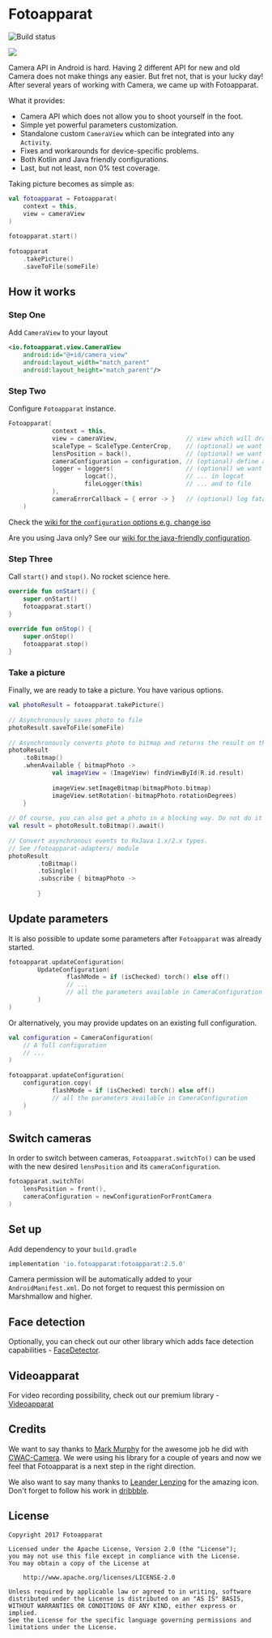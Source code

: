 # Fotoapparat

![Build status](https://travis-ci.org/RedApparat/Fotoapparat.svg?branch=master)


![ ](sample/src/main/res/mipmap-xxxhdpi/ic_launcher.png)

Camera API in Android is hard. Having 2 different API for new and old Camera does not make things any easier. But fret not, that is your lucky day! After several years of working with Camera, we came up with Fotoapparat.

What it provides:
- Camera API which does not allow you to shoot yourself in the foot.
- Simple yet powerful parameters customization.
- Standalone custom `CameraView` which can be integrated into any `Activity`.
- Fixes and workarounds for device-specific problems.
- Both Kotlin and Java friendly configurations.
- Last, but not least, non 0% test coverage. 


Taking picture becomes as simple as:

```kotlin
val fotoapparat = Fotoapparat(
    context = this,
    view = cameraView
)
 
fotoapparat.start()
    
fotoapparat
    .takePicture()
    .saveToFile(someFile)
```

## How it works

### Step One

Add `CameraView` to your layout

```xml
<io.fotoapparat.view.CameraView
    android:id="@+id/camera_view"
    android:layout_width="match_parent"
    android:layout_height="match_parent"/>
```

### Step Two

Configure `Fotoapparat` instance.

```kotlin 
Fotoapparat(
            context = this,
            view = cameraView,                   // view which will draw the camera preview
            scaleType = ScaleType.CenterCrop,    // (optional) we want the preview to fill the view
            lensPosition = back(),               // (optional) we want back camera
            cameraConfiguration = configuration, // (optional) define an advanced configuration
            logger = loggers(                    // (optional) we want to log camera events in 2 places at once
                     logcat(),                   // ... in logcat
                     fileLogger(this)            // ... and to file
            ),
            cameraErrorCallback = { error -> }   // (optional) log fatal errors
    )
``` 
Check the [wiki for the `configuration` options e.g. change iso](https://github.com/Fotoapparat/Fotoapparat/wiki/Configuration-Kotlin)

Are you using Java only? See our [wiki for the java-friendly configuration](https://github.com/Fotoapparat/Fotoapparat/wiki/Configuration-Java).


### Step Three

Call `start()` and `stop()`. No rocket science here.

```kotlin
override fun onStart() {
    super.onStart()
    fotoapparat.start()
}
 
override fun onStop() {
    super.onStop()
    fotoapparat.stop()
}
```

### Take a picture

Finally, we are ready to take a picture. You have various options.

```kotlin
val photoResult = fotoapparat.takePicture()
 
// Asynchronously saves photo to file
photoResult.saveToFile(someFile)
 
// Asynchronously converts photo to bitmap and returns the result on the main thread
photoResult
    .toBitmap()
    .whenAvailable { bitmapPhoto ->
            val imageView = (ImageView) findViewById(R.id.result)
 
            imageView.setImageBitmap(bitmapPhoto.bitmap)
            imageView.setRotation(-bitmapPhoto.rotationDegrees)
    }
    
// Of course, you can also get a photo in a blocking way. Do not do it on the main thread though.
val result = photoResult.toBitmap().await()
 
// Convert asynchronous events to RxJava 1.x/2.x types. 
// See /fotoapparat-adapters/ module 
photoResult
        .toBitmap()
        .toSingle()
        .subscribe { bitmapPhoto -> 
            
        }
```

## Update parameters

It is also possible to update some parameters after `Fotoapparat` was already started.

```kotlin
fotoapparat.updateConfiguration(
        UpdateConfiguration(
                flashMode = if (isChecked) torch() else off()
                // ...
                // all the parameters available in CameraConfiguration 
        )
)
```

Or alternatively, you may provide updates on an existing full configuration. 

```kotlin
val configuration = CameraConfiguration(
    // A full configuration
    // ...
)
 
fotoapparat.updateConfiguration(
    configuration.copy(
            flashMode = if (isChecked) torch() else off()
            // all the parameters available in CameraConfiguration 
    )
)
```

## Switch cameras

In order to switch between cameras, `Fotoapparat.switchTo()` can be used with the new desired `lensPosition` and its `cameraConfiguration`.

```kotlin
fotoapparat.switchTo(
    lensPosition = front(),
    cameraConfiguration = newConfigurationForFrontCamera
)
```

## Set up

Add dependency to your `build.gradle`

```groovy
implementation 'io.fotoapparat:fotoapparat:2.5.0'
```

Camera permission will be automatically added to your `AndroidManifest.xml`. Do not forget to request this permission on Marshmallow and higher.

## Face detection

Optionally, you can check out our other library which adds face detection capabilities - [FaceDetector](https://github.com/Fotoapparat/FaceDetector).

## Videoapparat

For video recording possibility, check out our premium library - [Videoapparat](https://github.com/Fotoapparat/Videoapparat)


## Credits

We want to say thanks to [Mark Murphy](https://github.com/commonsguy) for the awesome job he did with [CWAC-Camera](https://github.com/commonsguy/cwac-camera). We were using his library for a couple of years and now we feel that Fotoapparat is a next step in the right direction.

We also want to say many thanks to [Leander Lenzing](http://leanderlenzing.com/) for the amazing icon. Don't forget to follow his work in [dribbble](https://dribbble.com/leanderlenzing).


## License

```
Copyright 2017 Fotoapparat

Licensed under the Apache License, Version 2.0 (the "License");
you may not use this file except in compliance with the License.
You may obtain a copy of the License at

    http://www.apache.org/licenses/LICENSE-2.0

Unless required by applicable law or agreed to in writing, software
distributed under the License is distributed on an "AS IS" BASIS,
WITHOUT WARRANTIES OR CONDITIONS OF ANY KIND, either express or implied.
See the License for the specific language governing permissions and
limitations under the License.
```
